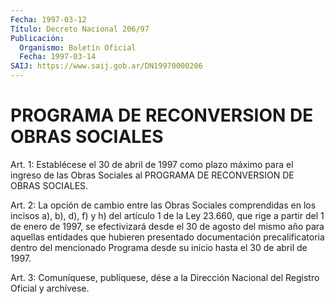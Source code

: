 ```yaml
---
Fecha: 1997-03-12
Título: Decreto Nacional 206/97
Publicación:
  Organismo: Boletín Oficial
  Fecha: 1997-03-14
SAIJ: https://www.saij.gob.ar/DN19970000206
---
```

# PROGRAMA DE RECONVERSION DE OBRAS SOCIALES

<a id="1"></a>
Art. 1: Establécese el 30 de abril de 1997 como plazo máximo para el ingreso de las Obras Sociales al PROGRAMA DE RECONVERSION DE OBRAS SOCIALES.

<a id="2"></a>
Art. 2: La opción de cambio entre las Obras Sociales comprendidas en los incisos a), b), d), f) y h) del artículo 1 de la Ley 23.660, que rige a partir del 1 de enero de 1997, se efectivizará desde el 30 de agosto del mismo año para aquellas entidades que hubieren presentado documentación precalificatoria dentro del mencionado Programa desde su inicio hasta el 30 de abril de 1997.

<a id="3"></a>
Art. 3: Comuníquese, publíquese, dése a la Dirección Nacional del Registro Oficial y archívese.